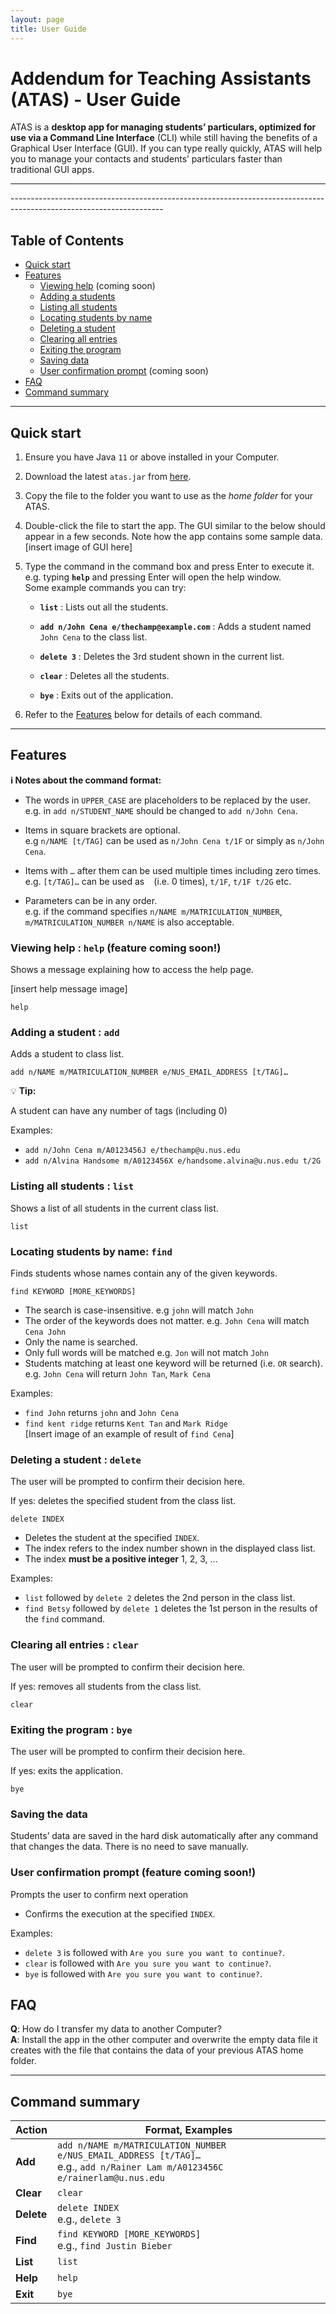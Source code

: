 ```yaml
---
layout: page
title: User Guide
---
```


# Addendum for Teaching Assistants (ATAS) - User Guide

ATAS is a **desktop app for managing students’ particulars, optimized for use via a Command Line Interface** (CLI) while still having the benefits of a Graphical User Interface (GUI). If you can type really quickly, ATAS will help you to manage your contacts and students’ particulars faster than traditional GUI apps.
<hr>
--------------------------------------------------------------------------------------------------------------------

## Table of Contents

* [Quick start](#qs)
* [Features](#features)
  * [Viewing help](#help) (coming soon)
  * [Adding a students](#add)
  * [Listing all students](#list)
  * [Locating students by name](#find)
  * [Deleting a student](#delete)
  * [Clearing all entries](#clear)
  * [Exiting the program](#exit)
  * [Saving data](#sd)
  * [User confirmation prompt](#ucp) (coming soon)
* [FAQ](#faq)
* [Command summary](#cs)
--------------------------------------------------------------------------------------------------------------------

## <a name="qs"></a>Quick start

1. Ensure you have Java `11` or above installed in your Computer.

2. Download the latest `atas.jar` from [here](https://github.com/AY2021S1-CS2103T-W16-4/tp/releases). 

3. Copy the file to the folder you want to use as the _home folder_ for your ATAS.

4. Double-click the file to start the app. The GUI similar to the below should appear in a few seconds. Note how the app contains some sample data.<br>
   [insert image of GUI here]

5. Type the command in the command box and press Enter to execute it. e.g. typing **`help`** and pressing Enter will open the help window.<br>
   Some example commands you can try:

   * **`list`** : Lists out all the students.

   * **`add n/John Cena e/thechamp@example.com`** : Adds a student named `John Cena` to the class list.

   * **`delete 3`** : Deletes the 3rd student shown in the current list.

   * **`clear`** : Deletes all the students.

   * **`bye`** : Exits out of the application.

6. Refer to the [Features](#features) below for details of each command.

--------------------------------------------------------------------------------------------------------------------

## <a name="features"></a>Features

<div markdown="block" class="alert alert-info">

**:information_source: Notes about the command format:**<br>

* The words in `UPPER_CASE` are placeholders to be replaced by the user.<br>
  e.g. in `add n/STUDENT_NAME` should be changed to `add n/John Cena`.

* Items in square brackets are optional.<br>
  e.g `n/NAME [t/TAG]` can be used as `n/John Cena t/1F` or simply as `n/John Cena`.

* Items with `…`​ after them can be used multiple times including zero times.<br>
  e.g. `[t/TAG]…​` can be used as ` ` (i.e. 0 times), `t/1F`, `t/1F t/2G` etc.

* Parameters can be in any order.<br>
  e.g. if the command specifies `n/NAME m/MATRICULATION_NUMBER`, `m/MATRICULATION_NUMBER n/NAME` is also acceptable.

</div>

### <a name="help"></a>Viewing help : `help` (feature coming soon!)

Shows a message explaining how to access the help page.

[insert help message image]

```
help
```


### <a name="add"></a>Adding a student : `add`

Adds a student to class list.

```
add n/NAME m/MATRICULATION_NUMBER e/NUS_EMAIL_ADDRESS [t/TAG]…
```

:bulb: **Tip:**<div markdown="span" class="alert alert-primary">
A student can have any number of tags (including 0)
</div>

Examples:
* `add n/John Cena m/A0123456J e/thechamp@u.nus.edu`
* `add n/Alvina Handsome m/A0123456X e/handsome.alvina@u.nus.edu t/2G`

### <a name="list"></a>Listing all students : `list`

Shows a list of all students in the current class list.

```
list
```

### <a name="find"></a>Locating students by name: `find`

Finds students whose names contain any of the given keywords.

```
find KEYWORD [MORE_KEYWORDS]
````

* The search is case-insensitive. e.g `john` will match `John`
* The order of the keywords does not matter. e.g. `John Cena` will match `Cena John`
* Only the name is searched.
* Only full words will be matched e.g. `Jon` will not match `John` 
* Students matching at least one keyword will be returned (i.e. `OR` search).
  e.g. `John Cena` will return `John Tan`, `Mark Cena`

Examples:
* `find John` returns `john` and `John Cena`
* `find kent ridge` returns `Kent Tan` and `Mark Ridge`<br>
[Insert image of an example of result of `find Cena`]

### <a name="delete"></a>Deleting a student : `delete`

The user will be prompted to confirm their decision here.

If yes: deletes the specified student from the class list.

```
delete INDEX
```

* Deletes the student at the specified `INDEX`.
* The index refers to the index number shown in the displayed class list.
* The index **must be a positive integer** 1, 2, 3, …

Examples:
* `list` followed by `delete 2` deletes the 2nd person in the class list.
* `find Betsy` followed by `delete 1` deletes the 1st person in the results of the `find` command.

###  <a name="clear"></a>Clearing all entries : `clear`

The user will be prompted to confirm their decision here.

If yes: removes all students from the class list.

```
clear
```

###  <a name="exit"></a>Exiting the program : `bye`

The user will be prompted to confirm their decision here.

If yes: exits the application.

```
bye
```

###  <a name="sd"></a>Saving the data

Students’ data are saved in the hard disk automatically after any command that changes the data. There is no need to save manually.


### <a name="ucp"></a>User confirmation prompt (feature coming soon!)

Prompts the user to confirm next operation

* Confirms the execution at the specified `INDEX`.

Examples:
* `delete 3` is followed with `Are you sure you want to continue?`.
* `clear` is followed with `Are you sure you want to continue?`.
* `bye` is followed with `Are you sure you want to continue?`.


## <a name="faq"></a>FAQ

**Q**: How do I transfer my data to another Computer?<br>
**A**: Install the app in the other computer and overwrite the empty data file it creates with the file that contains the data of your previous ATAS home folder.

--------------------------------------------------------------------------------------------------------------------

## <a name="cs"></a>Command summary

Action | Format, Examples
--------|------------------
**Add** | `add n/NAME m/MATRICULATION_NUMBER e/NUS_EMAIL_ADDRESS [t/TAG]…​` <br> e.g., `add n/Rainer Lam m/A0123456C e/rainerlam@u.nus.edu`
**Clear** | `clear`
**Delete** | `delete INDEX`<br> e.g., `delete 3`
**Find** | `find KEYWORD [MORE_KEYWORDS]`<br> e.g., `find Justin Bieber`
**List** | `list`
**Help** | `help`
**Exit** | `bye`

